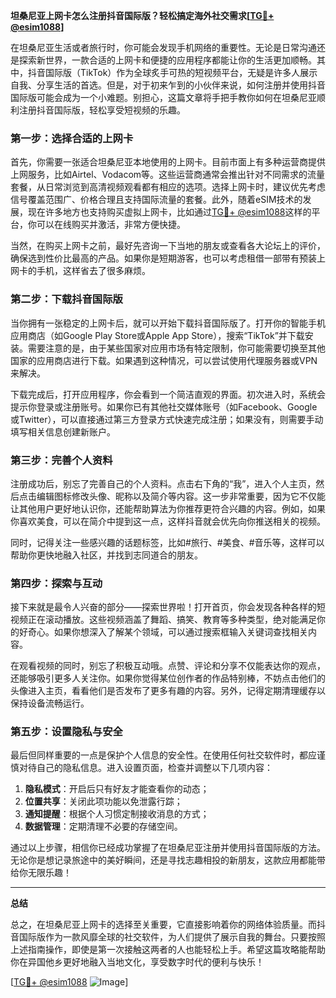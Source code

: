 **坦桑尼亚上网卡怎么注册抖音国际版？轻松搞定海外社交需求[[TG💪+ @esim1088](https://t.me/s/esim1088)]**

在坦桑尼亚生活或者旅行时，你可能会发现手机网络的重要性。无论是日常沟通还是探索新世界，一款合适的上网卡和便捷的应用程序都能让你的生活更加顺畅。其中，抖音国际版（TikTok）作为全球炙手可热的短视频平台，无疑是许多人展示自我、分享生活的首选。但是，对于初来乍到的小伙伴来说，如何注册并使用抖音国际版可能会成为一个小难题。别担心，这篇文章将手把手教你如何在坦桑尼亚顺利注册抖音国际版，轻松享受短视频的乐趣。

### **第一步：选择合适的上网卡**

首先，你需要一张适合坦桑尼亚本地使用的上网卡。目前市面上有多种运营商提供上网服务，比如Airtel、Vodacom等。这些运营商通常会推出针对不同需求的流量套餐，从日常浏览到高清视频观看都有相应的选项。选择上网卡时，建议优先考虑信号覆盖范围广、价格合理且支持国际流量的套餐。此外，随着eSIM技术的发展，现在许多地方也支持购买虚拟上网卡，比如通过[TG💪+ @esim1088](https://t.me/s/esim1088)这样的平台，你可以在线购买并激活，非常方便快捷。

当然，在购买上网卡之前，最好先咨询一下当地的朋友或查看各大论坛上的评价，确保选到性价比最高的产品。如果你是短期游客，也可以考虑租借一部带有预装上网卡的手机，这样省去了很多麻烦。

### **第二步：下载抖音国际版**

当你拥有一张稳定的上网卡后，就可以开始下载抖音国际版了。打开你的智能手机应用商店（如Google Play Store或Apple App Store），搜索“TikTok”并下载安装。需要注意的是，由于某些国家对应用市场有特定限制，你可能需要切换至其他国家的应用商店进行下载。如果遇到这种情况，可以尝试使用代理服务器或VPN来解决。

下载完成后，打开应用程序，你会看到一个简洁直观的界面。初次进入时，系统会提示你登录或注册账号。如果你已有其他社交媒体账号（如Facebook、Google或Twitter），可以直接通过第三方登录方式快速完成注册；如果没有，则需要手动填写相关信息创建新账户。

### **第三步：完善个人资料**

注册成功后，别忘了完善自己的个人资料。点击右下角的“我”，进入个人主页，然后点击编辑图标修改头像、昵称以及简介等内容。这一步非常重要，因为它不仅能让其他用户更好地认识你，还能帮助算法为你推荐更符合兴趣的内容。例如，如果你喜欢美食，可以在简介中提到这一点，这样抖音就会优先向你推送相关的视频。

同时，记得关注一些感兴趣的话题标签，比如#旅行、#美食、#音乐等，这样可以帮助你更快地融入社区，并找到志同道合的朋友。

### **第四步：探索与互动**

接下来就是最令人兴奋的部分——探索世界啦！打开首页，你会发现各种各样的短视频正在滚动播放。这些视频涵盖了舞蹈、搞笑、教育等多种类型，绝对能满足你的好奇心。如果你想深入了解某个领域，可以通过搜索框输入关键词查找相关内容。

在观看视频的同时，别忘了积极互动哦。点赞、评论和分享不仅能表达你的观点，还能够吸引更多人关注你。如果你觉得某位创作者的作品特别棒，不妨点击他们的头像进入主页，看看他们是否发布了更多有趣的内容。另外，记得定期清理缓存以保持设备流畅运行。

### **第五步：设置隐私与安全**

最后但同样重要的一点是保护个人信息的安全性。在使用任何社交软件时，都应谨慎对待自己的隐私信息。进入设置页面，检查并调整以下几项内容：

1. **隐私模式**：开启后只有好友才能查看你的动态；
2. **位置共享**：关闭此项功能以免泄露行踪；
3. **通知提醒**：根据个人习惯定制接收消息的方式；
4. **数据管理**：定期清理不必要的存储空间。

通过以上步骤，相信你已经成功掌握了在坦桑尼亚注册并使用抖音国际版的方法。无论你是想记录旅途中的美好瞬间，还是寻找志趣相投的新朋友，这款应用都能带给你无限乐趣！

---

**总结**

总之，在坦桑尼亚上网卡的选择至关重要，它直接影响着你的网络体验质量。而抖音国际版作为一款风靡全球的社交软件，为人们提供了展示自我的舞台。只要按照上述指南操作，即使是第一次接触这两者的人也能轻松上手。希望这篇攻略能帮助你在异国他乡更好地融入当地文化，享受数字时代的便利与快乐！

[[TG💪+ @esim1088](https://t.me/s/esim1088) ![Image](https://i.postimg.cc/4NQfJmqS/Snipaste-2025-05-13-00-14-12.png)]